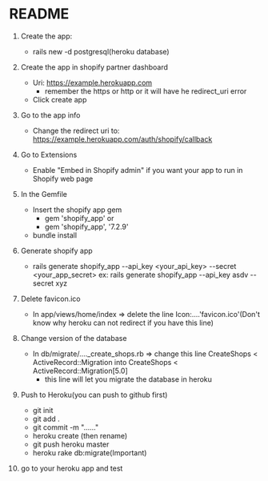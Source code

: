 # README

1. Create the app: 
	+ rails new -d postgresql(heroku database)

2. Create the app in shopify partner dashboard
	+ Uri: https://example.herokuapp.com
		* remember the https or http or it will have he redirect_uri error
 	+ Click create app

3. Go to the app info
	+ Change the redirect uri to: https://example.herokuapp.com/auth/shopify/callback

4. Go to Extensions
	+ Enable "Embed in Shopify admin" if you want your app to run in Shopify web page

5. In the Gemfile 
	+ Insert the shopify app gem 
		* gem 'shopify_app' or 
		* gem 'shopify_app', '7.2.9'
	+ bundle install

6. Generate shopify app
	+ rails generate shopify_app --api_key <your_api_key> --secret <your_app_secret>
		ex: rails generate shopify_app --api_key asdv --secret xyz

7. Delete favicon.ico
	+ In app/views/home/index => delete the line  Icon:....'favicon.ico'(Don't know why heroku can not redirect if you have this line) 

8. Change version of the database 
	+ In db/migrate/...._create_shops.rb => change this line CreateShops < ActiveRecord::Migration into CreateShops < ActiveRecord::Migration[5.0] 
		* this line will let you migrate the database in heroku

9. Push to Heroku(you can push to github first)
	+ git init
	+ git add .
	+ git commit -m "......"
	+ heroku create (then rename)
	+ git push heroku master
	+ heroku rake db:migrate(Important)

10. go to your heroku app and test

